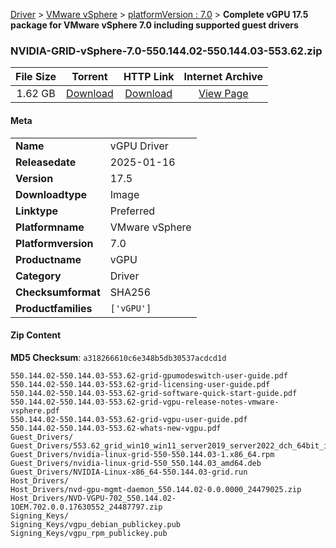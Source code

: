 
[Driver](/README.md)  >  [VMware vSphere](/index/Driver/VMware_vSphere.md)  >  [platformVersion : 7.0](/index/Driver/VMware_vSphere/7.0.md)  >  **Complete vGPU 17.5 package for VMware vSphere 7.0 including supported guest drivers**


### NVIDIA-GRID-vSphere-7.0-550.144.02-550.144.03-553.62.zip

| **File Size** | **Torrent**  | **HTTP Link** | **Internet Archive** |
|:-------------:|:------------:|:-------------:|:--------------------:|
| 1.62 GB |  [Download](https://archive.org/download/nvgpu_NVIDIA-GRID-vSphere-7.0-550.144.02-550.144.03-553.62.zip/nvgpu_NVIDIA-GRID-vSphere-7.0-550.144.02-550.144.03-553.62.zip_archive.torrent)       | [Download](https://archive.org/compress/nvgpu_NVIDIA-GRID-vSphere-7.0-550.144.02-550.144.03-553.62.zip) | [View Page](https://archive.org/details/nvgpu_NVIDIA-GRID-vSphere-7.0-550.144.02-550.144.03-553.62.zip)       |

#### Meta

<table>
<tr><td><strong>Name</strong></td><td>vGPU Driver</td></tr>
<tr><td><strong>Releasedate</strong></td><td>2025-01-16</td></tr>
<tr><td><strong>Version</strong></td><td>17.5</td></tr>
<tr><td><strong>Downloadtype</strong></td><td>Image</td></tr>
<tr><td><strong>Linktype</strong></td><td>Preferred</td></tr>
<tr><td><strong>Platformname</strong></td><td>VMware vSphere</td></tr>
<tr><td><strong>Platformversion</strong></td><td>7.0</td></tr>
<tr><td><strong>Productname</strong></td><td>vGPU</td></tr>
<tr><td><strong>Category</strong></td><td>Driver</td></tr>
<tr><td><strong>Checksumformat</strong></td><td>SHA256</td></tr>
<tr><td><strong>Productfamilies</strong></td><td><code>['vGPU']</code></td></tr>
</table>

#### Zip Content

**MD5 Checksum**: `a318266610c6e348b5db30537acdcd1d`

```text
550.144.02-550.144.03-553.62-grid-gpumodeswitch-user-guide.pdf
550.144.02-550.144.03-553.62-grid-licensing-user-guide.pdf
550.144.02-550.144.03-553.62-grid-software-quick-start-guide.pdf
550.144.02-550.144.03-553.62-grid-vgpu-release-notes-vmware-vsphere.pdf
550.144.02-550.144.03-553.62-grid-vgpu-user-guide.pdf
550.144.02-550.144.03-553.62-whats-new-vgpu.pdf
Guest_Drivers/
Guest_Drivers/553.62_grid_win10_win11_server2019_server2022_dch_64bit_international.exe
Guest_Drivers/nvidia-linux-grid-550-550.144.03-1.x86_64.rpm
Guest_Drivers/nvidia-linux-grid-550_550.144.03_amd64.deb
Guest_Drivers/NVIDIA-Linux-x86_64-550.144.03-grid.run
Host_Drivers/
Host_Drivers/nvd-gpu-mgmt-daemon_550.144.02-0.0.0000_24479025.zip
Host_Drivers/NVD-VGPU-702_550.144.02-1OEM.702.0.0.17630552_24487797.zip
Signing_Keys/
Signing_Keys/vgpu_debian_publickey.pub
Signing_Keys/vgpu_rpm_publickey.pub
```